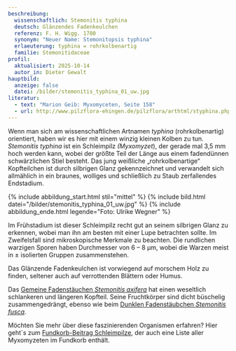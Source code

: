 ```yaml
---
beschreibung:
  wissenschaftlich: Stemonitis typhina
  deutsch: Glänzendes Fadenkeulchen
  referenz: F. H. Wigg. 1780
  synonym: "Neuer Name: Stemonitopsis typhina"
  erlaeuterung: typhina = rohrkolbenartig
  familie: Stemonitidaceae
profil:
  aktualisiert: 2025-10-14
  autor_in: Dieter Gewalt
hauptbild:
  anzeige: false
  datei: /bilder/stemonitis_typhina_01_uw.jpg
literatur:
  - text: "Marion Geib: Myxomyceten, Seite 158"
  - url: http://www.pilzflora-ehingen.de/pilzflora/arthtml/styphina.php
---
```

Wenn man sich am wissenschaftlichen Artnamen *typhina* (rohrkolbenartig) orientiert, haben wir es hier mit einem winzig kleinen Kolben zu tun. *Stemonitis typhina* ist ein Schleimpilz *(Myxomyzet*), der gerade mal 3,5 mm hoch werden kann, wobei der größte Teil der Länge aus einem fadendünnen schwärzlichen Stiel besteht. Das jung weißliche „rohrkolbenartige“ Kopfteilchen ist durch silbrigen Glanz gekennzeichnet und verwandelt sich allmählich in ein braunes, wolliges und schließlich zu Staub zerfallendes Endstadium.

{% include abbildung_start.html stil="mittel" %}
{% include bild.html datei="/bilder/stemonitis_typhina_01_uw.jpg" %}
{% include abbildung_ende.html legende="Foto: Ulrike Wegner" %}

Im Frühstadium ist dieser Schleimpilz recht gut an seinem silbrigen Glanz zu erkennen, wobei man ihn am besten mit einer Lupe betrachten sollte. Im Zweifelsfall sind mikroskopische Merkmale zu beachten. Die rundlichen warzigen Sporen haben Durchmesser von 6 – 8 µm, wobei die Warzen meist in ± isolierten Gruppen zusammenstehen.

Das Glänzende Fadenkeulchen ist vorwiegend auf morschem Holz zu finden, seltener auch auf verrottenden Blättern oder Humus. 

Das [Gemeine Fadenstäuchen *Stemonitis axifera*](/pilze/stemonitis-axifera-gemeines-fadenstäubchen) hat einen weseltlich schlankeren und längeren  Kopfteil. Seine Fruchtkörper sind dicht büschelig zusammengedrängt, ebenso wie beim [Dunklen Fadenstäubchen *Stemonitis fusca*](/pilze/stemonitis-fusca-dunkles-fadenstäubchen).

Möchten Sie mehr über diese faszinierenden Organismen erfahren? Hier geht´s zum [Fundkorb-Beitrag Schleimpilze](/verwandt/schleimpilze-myxomyzeten), der auch eine Liste aller Myxomyzeten im Fundkorb enthält.